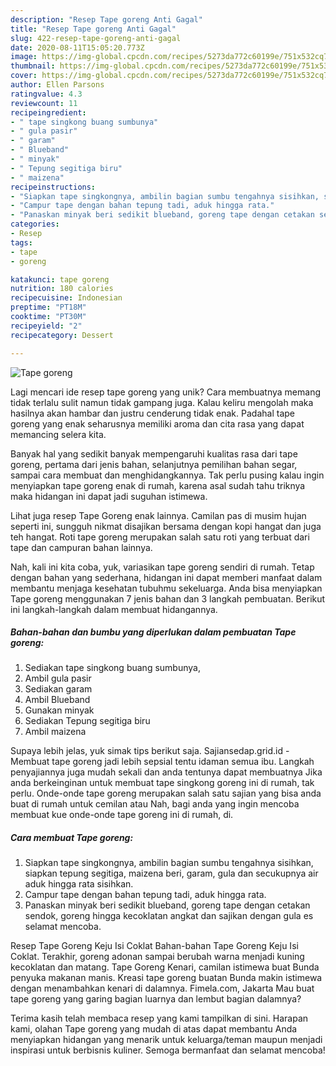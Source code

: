 ```yaml
---
description: "Resep Tape goreng Anti Gagal"
title: "Resep Tape goreng Anti Gagal"
slug: 422-resep-tape-goreng-anti-gagal
date: 2020-08-11T15:05:20.773Z
image: https://img-global.cpcdn.com/recipes/5273da772c60199e/751x532cq70/tape-goreng-foto-resep-utama.jpg
thumbnail: https://img-global.cpcdn.com/recipes/5273da772c60199e/751x532cq70/tape-goreng-foto-resep-utama.jpg
cover: https://img-global.cpcdn.com/recipes/5273da772c60199e/751x532cq70/tape-goreng-foto-resep-utama.jpg
author: Ellen Parsons
ratingvalue: 4.3
reviewcount: 11
recipeingredient:
- " tape singkong buang sumbunya"
- " gula pasir"
- " garam"
- " Blueband"
- " minyak"
- " Tepung segitiga biru"
- " maizena"
recipeinstructions:
- "Siapkan tape singkongnya, ambilin bagian sumbu tengahnya sisihkan, siapkan tepung segitiga, maizena beri, garam, gula dan secukupnya air aduk hingga rata sisihkan."
- "Campur tape dengan bahan tepung tadi, aduk hingga rata."
- "Panaskan minyak beri sedikit blueband, goreng tape dengan cetakan sendok, goreng hingga kecoklatan angkat dan sajikan dengan gula es selamat mencoba."
categories:
- Resep
tags:
- tape
- goreng

katakunci: tape goreng 
nutrition: 180 calories
recipecuisine: Indonesian
preptime: "PT18M"
cooktime: "PT30M"
recipeyield: "2"
recipecategory: Dessert

---
```



![Tape goreng](https://img-global.cpcdn.com/recipes/5273da772c60199e/751x532cq70/tape-goreng-foto-resep-utama.jpg)

Lagi mencari ide resep tape goreng yang unik? Cara membuatnya memang tidak terlalu sulit namun tidak gampang juga. Kalau keliru mengolah maka hasilnya akan hambar dan justru cenderung tidak enak. Padahal tape goreng yang enak seharusnya memiliki aroma dan cita rasa yang dapat memancing selera kita.

Banyak hal yang sedikit banyak mempengaruhi kualitas rasa dari tape goreng, pertama dari jenis bahan, selanjutnya pemilihan bahan segar, sampai cara membuat dan menghidangkannya. Tak perlu pusing kalau ingin menyiapkan tape goreng enak di rumah, karena asal sudah tahu triknya maka hidangan ini dapat jadi suguhan istimewa.

Lihat juga resep Tape Goreng enak lainnya. Camilan pas di musim hujan seperti ini, sungguh nikmat disajikan bersama dengan kopi hangat dan juga teh hangat. Roti tape goreng merupakan salah satu roti yang terbuat dari tape dan campuran bahan lainnya.


Nah, kali ini kita coba, yuk, variasikan tape goreng sendiri di rumah. Tetap dengan bahan yang sederhana, hidangan ini dapat memberi manfaat dalam membantu menjaga kesehatan tubuhmu sekeluarga. Anda bisa menyiapkan Tape goreng menggunakan 7 jenis bahan dan 3 langkah pembuatan. Berikut ini langkah-langkah dalam membuat hidangannya.

<!--inarticleads1-->

##### Bahan-bahan dan bumbu yang diperlukan dalam pembuatan Tape goreng:

1. Sediakan  tape singkong buang sumbunya,
1. Ambil  gula pasir
1. Sediakan  garam
1. Ambil  Blueband
1. Gunakan  minyak
1. Sediakan  Tepung segitiga biru
1. Ambil  maizena


Supaya lebih jelas, yuk simak tips berikut saja. Sajiansedap.grid.id - Membuat tape goreng jadi lebih sepsial tentu idaman semua ibu. Langkah penyajiannya juga mudah sekali dan anda tentunya dapat membuatnya Jika anda berkeinginan untuk membuat tape singkong goreng ini di rumah, tak perlu. Onde-onde tape goreng merupakan salah satu sajian yang bisa anda buat di rumah untuk cemilan atau Nah, bagi anda yang ingin mencoba membuat kue onde-onde tape goreng ini di rumah, di. 

<!--inarticleads2-->

##### Cara membuat Tape goreng:

1. Siapkan tape singkongnya, ambilin bagian sumbu tengahnya sisihkan, siapkan tepung segitiga, maizena beri, garam, gula dan secukupnya air aduk hingga rata sisihkan.
1. Campur tape dengan bahan tepung tadi, aduk hingga rata.
1. Panaskan minyak beri sedikit blueband, goreng tape dengan cetakan sendok, goreng hingga kecoklatan angkat dan sajikan dengan gula es selamat mencoba.


Resep Tape Goreng Keju Isi Coklat Bahan-bahan Tape Goreng Keju Isi Coklat. Terakhir, goreng adonan sampai berubah warna menjadi kuning kecoklatan dan matang. Tape Goreng Kenari, camilan istimewa buat Bunda penyuka makanan manis. Kreasi tape goreng buatan Bunda makin istimewa dengan menambahkan kenari di dalamnya. Fimela.com, Jakarta Mau buat tape goreng yang garing bagian luarnya dan lembut bagian dalamnya? 

Terima kasih telah membaca resep yang kami tampilkan di sini. Harapan kami, olahan Tape goreng yang mudah di atas dapat membantu Anda menyiapkan hidangan yang menarik untuk keluarga/teman maupun menjadi inspirasi untuk berbisnis kuliner. Semoga bermanfaat dan selamat mencoba!
